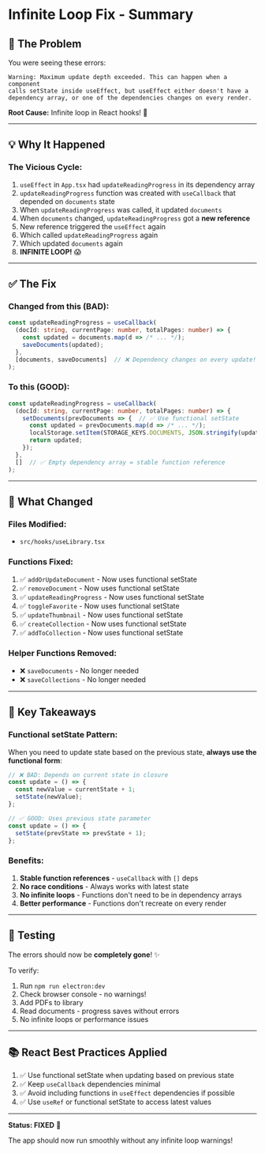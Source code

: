 # Infinite Loop Fix - Summary

## 🐛 The Problem

You were seeing these errors:

```
Warning: Maximum update depth exceeded. This can happen when a component
calls setState inside useEffect, but useEffect either doesn't have a
dependency array, or one of the dependencies changes on every render.
```

**Root Cause:** Infinite loop in React hooks! 🔄

---

## 💡 Why It Happened

### The Vicious Cycle:

1. `useEffect` in `App.tsx` had `updateReadingProgress` in its dependency array
2. `updateReadingProgress` function was created with `useCallback` that depended on `documents` state
3. When `updateReadingProgress` was called, it updated `documents`
4. When `documents` changed, `updateReadingProgress` got a **new reference**
5. New reference triggered the `useEffect` again
6. Which called `updateReadingProgress` again
7. Which updated `documents` again
8. **INFINITE LOOP!** 😱

---

## ✅ The Fix

### Changed from this (BAD):

```typescript
const updateReadingProgress = useCallback(
  (docId: string, currentPage: number, totalPages: number) => {
    const updated = documents.map(d => /* ... */);
    saveDocuments(updated);
  },
  [documents, saveDocuments]  // ❌ Dependency changes on every update!
);
```

### To this (GOOD):

```typescript
const updateReadingProgress = useCallback(
  (docId: string, currentPage: number, totalPages: number) => {
    setDocuments(prevDocuments => {  // ✅ Use functional setState
      const updated = prevDocuments.map(d => /* ... */);
      localStorage.setItem(STORAGE_KEYS.DOCUMENTS, JSON.stringify(updated));
      return updated;
    });
  },
  []  // ✅ Empty dependency array = stable function reference
);
```

---

## 🔧 What Changed

### Files Modified:

- `src/hooks/useLibrary.tsx`

### Functions Fixed:

1. ✅ `addOrUpdateDocument` - Now uses functional setState
2. ✅ `removeDocument` - Now uses functional setState
3. ✅ `updateReadingProgress` - Now uses functional setState
4. ✅ `toggleFavorite` - Now uses functional setState
5. ✅ `updateThumbnail` - Now uses functional setState
6. ✅ `createCollection` - Now uses functional setState
7. ✅ `addToCollection` - Now uses functional setState

### Helper Functions Removed:

- ❌ `saveDocuments` - No longer needed
- ❌ `saveCollections` - No longer needed

---

## 🎯 Key Takeaways

### Functional setState Pattern:

When you need to update state based on the previous state, **always use the functional form**:

```typescript
// ❌ BAD: Depends on current state in closure
const update = () => {
  const newValue = currentState + 1;
  setState(newValue);
};

// ✅ GOOD: Uses previous state parameter
const update = () => {
  setState(prevState => prevState + 1);
};
```

### Benefits:

1. **Stable function references** - `useCallback` with `[]` deps
2. **No race conditions** - Always works with latest state
3. **No infinite loops** - Functions don't need to be in dependency arrays
4. **Better performance** - Functions don't recreate on every render

---

## 🧪 Testing

The errors should now be **completely gone**! ✨

To verify:

1. Run `npm run electron:dev`
2. Check browser console - no warnings!
3. Add PDFs to library
4. Read documents - progress saves without errors
5. No infinite loops or performance issues

---

## 📚 React Best Practices Applied

1. ✅ Use functional setState when updating based on previous state
2. ✅ Keep `useCallback` dependencies minimal
3. ✅ Avoid including functions in `useEffect` dependencies if possible
4. ✅ Use `useRef` or functional setState to access latest values

---

**Status: FIXED** 🎉

The app should now run smoothly without any infinite loop warnings!
